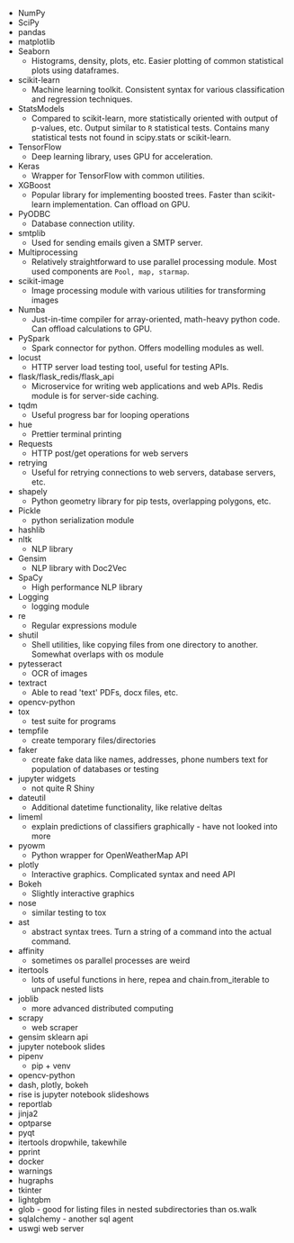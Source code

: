   * NumPy
  * SciPy
  * pandas
  * matplotlib
  * Seaborn
    * Histograms, density, plots, etc. Easier plotting of common statistical plots using dataframes.
  * scikit-learn
    * Machine learning toolkit. Consistent syntax for various classification and regression techniques.
  * StatsModels
    * Compared to scikit-learn, more statistically oriented with output of p-values, etc. Output similar to `R`  statistical tests. Contains many statistical tests not found in scipy.stats or scikit-learn.
  * TensorFlow
    * Deep learning library, uses GPU for acceleration.
  * Keras
    * Wrapper for TensorFlow with common utilities.
  * XGBoost
    * Popular library for implementing boosted trees. Faster than scikit-learn implementation. Can offload on GPU.
  * PyODBC
    * Database connection utility.
  * smtplib
    * Used for sending emails given a SMTP server.
  * Multiprocessing
    * Relatively straightforward to use parallel processing module. Most used components are `Pool, map, starmap`.
  * scikit-image
    * Image processing module with various utilities for transforming images
  * Numba
    * Just-in-time compiler for array-oriented, math-heavy python code. Can offload calculations to GPU.
  * PySpark
    * Spark connector for python. Offers modelling modules as well.
  * locust
    * HTTP server load testing tool, useful for testing APIs.
  * flask/flask_redis/flask_api
    * Microservice for writing web applications and web APIs. Redis module is for server-side caching.
  * tqdm
    * Useful progress bar for looping operations
  * hue
    * Prettier terminal printing
  * Requests
    * HTTP post/get operations for web servers
  * retrying
    * Useful for retrying connections to web servers, database servers, etc.
  * shapely
    * Python geometry library for pip tests, overlapping polygons, etc.
  * Pickle
    * python serialization module
  * hashlib
  * nltk
    * NLP library
  * Gensim
    * NLP library with Doc2Vec
  * SpaCy
    * High performance NLP library
  * Logging
    * logging module
  * re
    * Regular expressions module
  * shutil
    * Shell utilities, like copying files from one directory to another. Somewhat overlaps with os module
  * pytesseract
    * OCR of images
  * textract
    * Able to read 'text' PDFs, docx files, etc.
  * opencv-python
  * tox
    * test suite for programs
  * tempfile
    * create temporary files/directories
  * faker
    * create fake data like names, addresses, phone numbers text for population of databases or testing
  * jupyter widgets
    * not quite R Shiny
  * dateutil
    * Additional datetime functionality, like relative deltas
  * limeml
    * explain predictions of classifiers graphically - have not looked into more
  * pyowm
    * Python wrapper for OpenWeatherMap API
  * plotly
    * Interactive graphics. Complicated syntax and need API
  * Bokeh
    * Slightly interactive graphics
  * nose
    * similar testing to tox
  * ast
    * abstract syntax trees. Turn a string of a command into the actual command. 
  * affinity
    * sometimes os parallel processes are weird
  * itertools
    * lots of useful functions in here, repea and chain.from_iterable to unpack nested lists
  * joblib
    * more advanced distributed computing
  * scrapy
    * web scraper
  * gensim sklearn api
  * jupyter notebook slides
  * pipenv
    * pip + venv
  * opencv-python
  * dash, plotly, bokeh
  * rise is jupyter notebook slideshows
  * reportlab
  * jinja2
  * optparse
  * pyqt
  * itertools dropwhile, takewhile
  * pprint
  * docker
  * warnings
  * hugraphs
  * tkinter
  * lightgbm
  * glob - good for listing files in nested subdirectories than os.walk
  * sqlalchemy - another sql agent
  * uswgi web server
